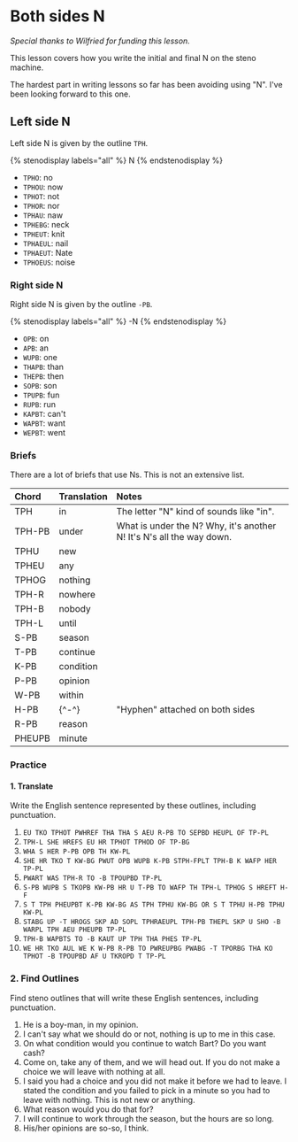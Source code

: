 # Both sides N

_Special thanks to Wilfried for funding this lesson._

This lesson covers how you write the initial and final N on the steno machine.

The hardest part in writing lessons so far has been avoiding using "N". I've been looking forward to this one.

## Left side N

Left side N is given by the outline `TPH`.

{% stenodisplay labels="all" %}
N
{% endstenodisplay %}

* `TPHO`: no
* `TPHOU`: now
* `TPHOT`: not
* `TPHOR`: nor
* `TPHAU`: naw
* `TPHEBG`: neck
* `TPHEUT`: knit
* `TPHAEUL`: nail
* `TPHAEUT`: Nate
* `TPHOEUS`: noise

### Right side N

Right side N is given by the outline `-PB`.

{% stenodisplay labels="all" %}
-N
{% endstenodisplay %}

* `OPB`: on
* `APB`: an
* `WUPB`: one
* `THAPB`: than
* `THEPB`: then
* `SOPB`: son
* `TPUPB`: fun
* `RUPB`: run
* `KAPBT`: can't
* `WAPBT`: want
* `WEPBT`: went

### Briefs

There are a lot of briefs that use Ns. This is not an extensive list.

| Chord  | Translation | Notes                                                                |
|:-------|:------------|:---------------------------------------------------------------------|
| TPH    | in          | The letter "N" kind of sounds like "in".                             |
| TPH-PB | under       | What is under the N? Why, it's another N! It's N's all the way down. |
| TPHU   | new         |                                                                      |
| TPHEU  | any         |                                                                      |
| TPHOG  | nothing     |                                                                      |
| TPH-R  | nowhere     |                                                                      |
| TPH-B  | nobody      |                                                                      |
| TPH-L  | until       |                                                                      |
| S-PB   | season      |                                                                      |
| T-PB   | continue    |                                                                      |
| K-PB   | condition   |                                                                      |
| P-PB   | opinion     |                                                                      |
| W-PB   | within      |                                                                      |
| H-PB   | {^-^}       | "Hyphen" attached on both sides                                      |
| R-PB   | reason      |                                                                      |
| PHEUPB | minute      |                                                                      |

### Practice

#### 1. Translate

Write the English sentence represented by these outlines, including punctuation.

1. `EU TKO TPHOT PWHREF THA THA S AEU R-PB TO SEPBD HEUPL OF TP-PL`
2. `TPH-L SHE HREFS EU HR TPHOT TPHOD OF TP-BG`
3. `WHA S HER P-PB OPB TH KW-PL`
4. `SHE HR TKO T KW-BG PWUT OPB WUPB K-PB STPH-FPLT TPH-B K WAFP HER TP-PL`
5. `PWART WAS TPH-R TO -B TPOUPBD TP-PL`
6. `S-PB WUPB S TKOPB KW-PB HR U T-PB TO WAFP TH TPH-L TPHOG S HREFT H-F`
7. `S T TPH PHEUPBT K-PB KW-BG AS TPH TPHU KW-BG OR S T TPHU H-PB TPHU KW-PL`
8. `STABG UP -T HROGS SKP AD SOPL TPHRAEUPL TPH-PB THEPL SKP U SHO -B WARPL TPH AEU PHEUPB TP-PL`
9. `TPH-B WAPBTS TO -B KAUT UP TPH THA PHES TP-PL`
10. `WE HR TKO AUL WE K W-PB R-PB TO PWREUPBG PWABG -T TPORBG THA KO TPHOT -B TPOUPBD AF U TKROPD T TP-PL`

### 2. Find Outlines

Find steno outlines that will write these English sentences, including punctuation.

1. He is a boy-man, in my opinion.
2. I can't say what we should do or not, nothing is up to me in this case.
3. On what condition would you continue to watch Bart? Do you want cash?
4. Come on, take any of them, and we will head out. If you do not make a choice we will leave with nothing at all.
5. I said you had a choice and you did not make it before we had to leave. I stated the condition and you failed to pick in a minute so you had to leave with nothing. This is not new or anything.
6. What reason would you do that for?
7. I will continue to work through the season, but the hours are so long.
8. His/her opinions are so-so, I think.
